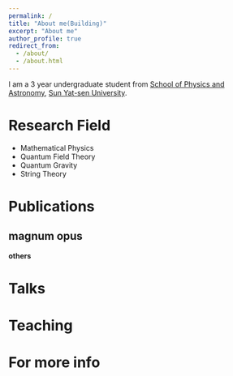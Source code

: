 ```yaml
---
permalink: /
title: "About me(Building)"
excerpt: "About me"
author_profile: true
redirect_from: 
  - /about/
  - /about.html
---
```


I am a 3 year undergraduate student from [School of Physics and Astronomy](https://spa.sysu.edu.cn/), [Sun Yat-sen University](https://www.sysu.edu.cn/).

Research Field
======
* Mathematical Physics
* Quantum Field Theory
* Quantum Gravity
* String Theory

Publications
======

magnum opus
------

**others**

Talks
======


Teaching
======






For more info
=====

